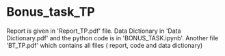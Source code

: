 # Bonus_task_TP
Report is given in 'Report_TP.pdf' file. Data Dictionary in 'Data Dictionary.pdf' and the python code is in 'BONUS_TASK.ipynb'.
Another file 'BT_TP.pdf' which contains all files ( report, code and data dictionary)
